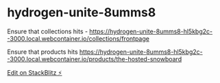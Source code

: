 # hydrogen-unite-8umms8

Ensure that collections hits - https://hydrogen-unite-8umms8-hl5kbg2c--3000.local.webcontainer.io/collections/frontpage

Ensure that products hits  https://hydrogen-unite-8umms8-hl5kbg2c--3000.local.webcontainer.io/products/the-hosted-snowboard

[Edit on StackBlitz ⚡️](https://stackblitz.com/edit/hydrogen-unite-8umms8)
